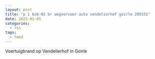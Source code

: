 ```yaml
---
layout: post
title: "p 1 bzb-02 br wegvervoer auto vendelierhof goirle 209331"
date: 2025-01-05
categories: 
  - rss
tags: 
  - feed
---
```


Voertuigbrand op Vendelierhof in Goirle

